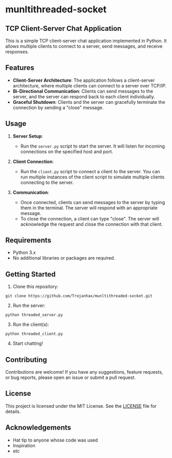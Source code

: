 # munltithreaded-socket
## TCP Client-Server Chat Application

This is a simple TCP client-server chat application implemented in Python. It allows multiple clients to connect to a server, send messages, and receive responses.

## Features

- **Client-Server Architecture**: The application follows a client-server architecture, where multiple clients can connect to a server over TCP/IP.
- **Bi-Directional Communication**: Clients can send messages to the server, and the server can respond back to each client individually.
- **Graceful Shutdown**: Clients and the server can gracefully terminate the connection by sending a "close" message.

## Usage

1. **Server Setup**:
   - Run the `server.py` script to start the server. It will listen for incoming connections on the specified host and port.
   
2. **Client Connection**:
   - Run the `client.py` script to connect a client to the server. You can run multiple instances of the client script to simulate multiple clients connecting to the server.

3. **Communication**:
   - Once connected, clients can send messages to the server by typing them in the terminal. The server will respond with an appropriate message.
   - To close the connection, a client can type "close". The server will acknowledge the request and close the connection with that client.

## Requirements

- Python 3.x
- No additional libraries or packages are required.

## Getting Started

1. Clone this repository:

```
git clone https://github.com/Trojanhax/munltithreaded-socket.git
```
2. Run the server:

```
python threaded_server.py
```
3. Run the client(s):

```
python threaded_client.py
```

4. Start chatting!

## Contributing

Contributions are welcome! If you have any suggestions, feature requests, or bug reports, please open an issue or submit a pull request.

## License

This project is licensed under the MIT License. See the [LICENSE](LICENSE) file for details.

## Acknowledgements

* Hat tip to anyone whose code was used
* Inspiration
* etc
